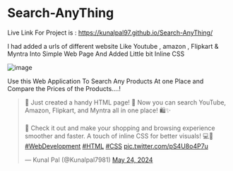 # Search-AnyThing
Live Link For Project is : https://kunalpal97.github.io/Search-AnyThing/

I had added a urls of different website Like Youtube , amazon , Flipkart &amp; Myntra Into Simple Web Page And Added Little bit Inline CSS 

![image](https://github.com/user-attachments/assets/ea482a3b-00a6-4fef-bc32-0de46b85b78e)


Use this Web Application To Search Any Products At one Place and Compare the Prices of the Products....!

<blockquote class="twitter-tweet"><p lang="en" dir="ltr">🚀 Just created a handy HTML page! 🎉 Now you can search YouTube, Amazon, Flipkart, and Myntra all in one place! 🛍️✨<br><br>🔗 Check it out and make your shopping and browsing experience smoother and faster. A touch of inline CSS for better visuals! 💻🎨<a href="https://twitter.com/hashtag/WebDevelopment?src=hash&amp;ref_src=twsrc%5Etfw">#WebDevelopment</a> <a href="https://twitter.com/hashtag/HTML?src=hash&amp;ref_src=twsrc%5Etfw">#HTML</a> <a href="https://twitter.com/hashtag/CSS?src=hash&amp;ref_src=twsrc%5Etfw">#CSS</a> <a href="https://t.co/pS4U8o4P7u">pic.twitter.com/pS4U8o4P7u</a></p>&mdash; Kunal Pal (@Kunalpal7981) <a href="https://twitter.com/Kunalpal7981/status/1793843444747841880?ref_src=twsrc%5Etfw">May 24, 2024</a></blockquote> <script async src="https://platform.twitter.com/widgets.js" charset="utf-8"></script>



